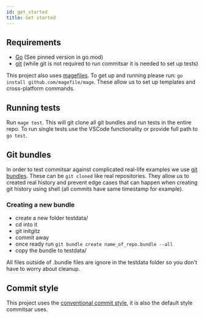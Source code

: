 ```yaml
---
id: get_started
title: Get started
---
```


## Requirements

- [Go](https://golang.org/) (See pinned version in go.mod)
- [git](https://git-scm.com/) (while git is not required to run commitsar it is needed to set up tests)

This project also uses [magefiles](https://magefile.org/). To get up and running please run: `go install github.com/magefile/mage`. These allow us to set up templates and cross-platform commands.

## Running tests

Run `mage test`. This will git clone all git bundles and run tests in the entire repo. To run single tests use the VSCode functionality or provide full path to `go test`.

## Git bundles

In order to test commitsar against complicated real-life examples we use [git bundles](https://git-scm.com/docs/git-bundle). These can be `git cloned` like real repositories. They allow us to created real history and prevent edge cases that can happen when creating git history using shell (all commits have same timestamp for example).

### Creating a new bundle

- create a new folder testdata/
- cd into it
- git initgitz
- commit away
- once ready run `git bundle create name_of_repo.bundle --all`
- copy the bundle to testdata/

All files outside of .bundle files are ignore in the testdata folder so you don't have to worry about cleanup.

## Commit style

This project uses the [conventional commit style](https://www.conventionalcommits.org/en/v1.0.0/), it is also the default style commitsar uses.
